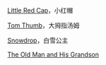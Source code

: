 [Little Red Cap](little-red-cap.md)，小红帽

[Tom Thumb](tom-thumb.md)，大拇指汤姆

[Snowdrop](snowdrop.md)，白雪公主

[The Old Man and His Grandson](the-old-man-and-his-grandson.md)

